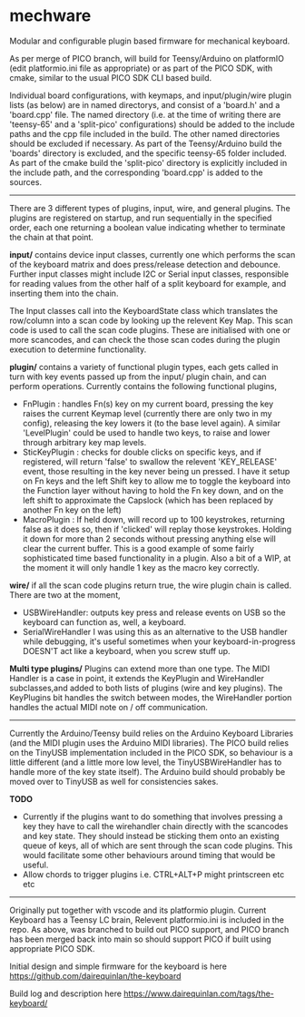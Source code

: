 # mechware
Modular and configurable plugin based firmware for mechanical keyboard.

As per merge of PICO branch, will build for Teensy/Arduino on platformIO (edit platformio.ini file as appropriate) or as part of the PICO SDK, with cmake, similar to the usual PICO SDK CLI based build.

Individual board configurations, with keymaps, and input/plugin/wire plugin lists (as below) are in named directorys, and consist of a 'board.h' and a 'board.cpp' file. The named directory (i.e. at the time of writing there are 'teensy-65' and a 'split-pico' configurations) should be added to the include paths and the cpp file included in the build. The other named directories should be excluded if necessary. As part of the Teensy/Arduino build the 'boards' directory is excluded, and the specific teensy-65 folder included. As part of the cmake build the 'split-pico' directory is explicitly included in the include path, and the corresponding 'board.cpp' is added to the sources.

--------------------------------------------------------------

There are 3 different types of plugins, input, wire, and general plugins. The plugins are registered on startup, and run sequentially in the specified order, each one returning a boolean value indicating whether to terminate the chain at that point.

**input/** contains device input classes, currently one which performs the scan of the keyboard matrix and does press/release detection and debounce. Further input classes might include I2C or Serial input classes, responsible for reading values from the other half of a split keyboard for example, and inserting them into the chain.

The Input classes call into the KeyboardState class which translates the row/column into a scan code by looking up the relevent Key Map. This scan code is used to call the scan code plugins. These are initialised with one or more scancodes, and can check the those scan codes during the plugin execution to determine functionality.

**plugin/** contains a variety of functional plugin types, each gets called in turn with key events passed up from the input/ plugin chain, and can perform operations. 
Currently contains the following functional plugins, 
* FnPlugin : handles Fn(s) key on my current board, pressing the key raises the current Keymap level (currently there are only two in my config), releasing the key lowers it (to the base level again). A similar 'LevelPlugin' could be used to handle two keys, to raise and lower through arbitrary key map levels.
* SticKeyPlugin : checks for double clicks on specific keys, and if registered, will return 'false' to swallow the relevent 'KEY_RELEASE' event, those resulting in the key never being un pressed. I have it setup on Fn keys and the left Shift key to allow me to toggle the keyboard into the Function layer without having to hold the Fn key down, and on the left shift to approximate the Capslock (which has been replaced by another Fn key on the left)
* MacroPlugin : If held down, will record up to 100 keystrokes, returning false as it does so, then if 'clicked' will replay those keystrokes. Holding it down for more than 2 seconds without pressing anything else will clear the current buffer. This is a good example of some fairly sophisticated time based functionality in a plugin. Also a bit of a WIP, at the moment it will only handle 1 key as the macro key correctly.

**wire/** if all the scan code plugins return true, the wire plugin chain is called. There are two at the moment, 
 * USBWireHandler: outputs key press and release events on USB so the keyboard can function as, well, a keyboard.
 * SerialWireHandler I was using this as an alternative to the USB handler while debugging, it's useful sometimes when your keyboard-in-progress DOESN'T act like a keyboard, when you screw stuff up.

**Multi type plugins/** Plugins can extend more than one type. The MIDI Handler is a case in point, it extends the KeyPlugin and WireHandler subclasses,and added to both lists of plugins (wire and key plugins). The KeyPlugins bit handles the switch between modes, the WireHandler portion handles the actual MIDI note on / off communication. 

----------------------------------------------------------------------------------

Currently the Arduino/Teensy build relies on the Arduino Keyboard Libraries (and the MIDI plugin uses the Arduino MIDI libraries). The PICO build relies on the TinyUSB implementation included in the PICO SDK, so behaviour is a little different (and a little more low level, the TinyUSBWireHandler has to handle more of the key state itself). The Arduino build should probably be moved over to TinyUSB as well for consistencies sakes. 

**TODO** 
* Currently if the plugins want to do something that involves pressing a key they have to call the wirehandler chain directly with the scancodes and key state. They should instead be sticking them onto an existing queue of keys, all of which are sent through the scan code plugins. This would facilitate some other behaviours around timing that would be useful. 
* Allow chords to trigger plugins i.e. CTRL+ALT+P might printscreen etc etc

---

Originally put together with vscode and its platformio plugin. Current Keyboard has a Teensy LC brain, Relevent platformio.ini is included in the repo. As above, was branched to build out PICO support, and PICO branch has been merged back into main so should support PICO if built using appropriate PICO SDK.

Initial design and simple firmware for the keyboard is here https://github.com/dairequinlan/the-keyboard 

Build log and description here https://www.dairequinlan.com/tags/the-keyboard/
